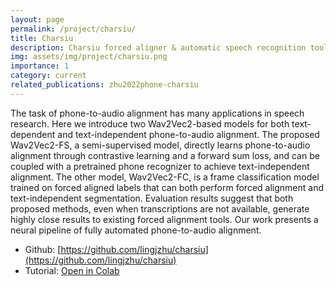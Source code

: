 ```yaml
---
layout: page
permalink: /project/charsiu/
title: Charsiu
description: Charsiu forced aligner & automatic speech recognition tool <br><br>
img: assets/img/project/charsiu.png
importance: 1
category: current
related_publications: zhu2022phone-charsiu
---
```



The task of phone-to-audio alignment has many applications in speech research. Here we introduce two Wav2Vec2-based models for both text-dependent and text-independent phone-to-audio alignment. The proposed Wav2Vec2-FS, a semi-supervised model, directly learns phone-to-audio alignment through contrastive learning and a forward sum loss, and can be coupled with a pretrained phone recognizer to achieve text-independent alignment. The other model, Wav2Vec2-FC, is a frame classification model trained on forced aligned labels that can both perform forced alignment and text-independent segmentation. Evaluation results suggest that both proposed methods, even when transcriptions are not available, generate highly close results to existing forced alignment tools. Our work presents a neural pipeline of fully automated phone-to-audio alignment.


- Github: [https://github.com/lingjzhu/charsiu](https://github.com/lingjzhu/charsiu)
- Tutorial: [Open in Colab](https://colab.research.google.com/github/lingjzhu/charsiu/blob/development/charsiu_tutorial.ipynb)

